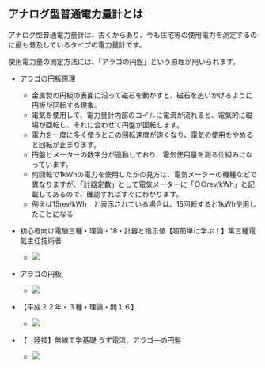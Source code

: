 ## アナログ型普通電力量計とは

アナログ型普通電力量計は、古くからあり、今も住宅等の使用電力を測定するのに最も普及しているタイプの電力量計です。

使用電力量の測定方法には、「アラゴの円盤」という原理が用いられます。

- アラゴの円板原理
    - 金属製の円板の表面に沿って磁石を動かすと、磁石を追いかけるように円板が回転する現象。
    - 電気を使用して、電力量計内部のコイルに電流が流れると、電気的に磁場が回転し、それに合わせて円盤が回転します。
    - 電力を一度に多く使うとこの回転速度が速くなり、電気の使用をやめると回転が止まります。
    - 円盤とメーターの数字分が連動しており、電気使用量を測る仕組みになっています。
    - 何回転で1kWhの電力を使用したかの見方は、電気メーターの機種などで異なりますが、「計器定数」として電気メーターに「○○rev/kWh」と記載してあるので、確認すればすぐにわかります。
    - 例えば15rev/kWh　と表示されている場合は、15回転すると1kWh使用したことになる


- 初心者向け電験三種・理論・18・計器と指示値【超簡単に学ぶ！】第三種電気主任技術者
    - [![](https://img.youtube.com/vi/x1-qA1IzPlU/0.jpg)](https://www.youtube.com/watch?v=x1-qA1IzPlU?t=493)

- アラゴの円板
    - [![](https://img.youtube.com/vi/PeoJKqLO7pQ/0.jpg)](https://www.youtube.com/watch?v=PeoJKqLO7pQ)

- 【平成２２年・３種・理論・問１６】
    - [![](https://img.youtube.com/vi/cQIjZUZ4r_A/0.jpg)](https://www.youtube.com/watch?v=cQIjZUZ4r_A)

- 【一陸技】無線工学基礎 うず電流、アラゴ―の円盤
     - [![](https://img.youtube.com/vi/hCkMR5C_z6Q/0.jpg)](https://www.youtube.com/watch?v=mQExmCxg2_Q)














